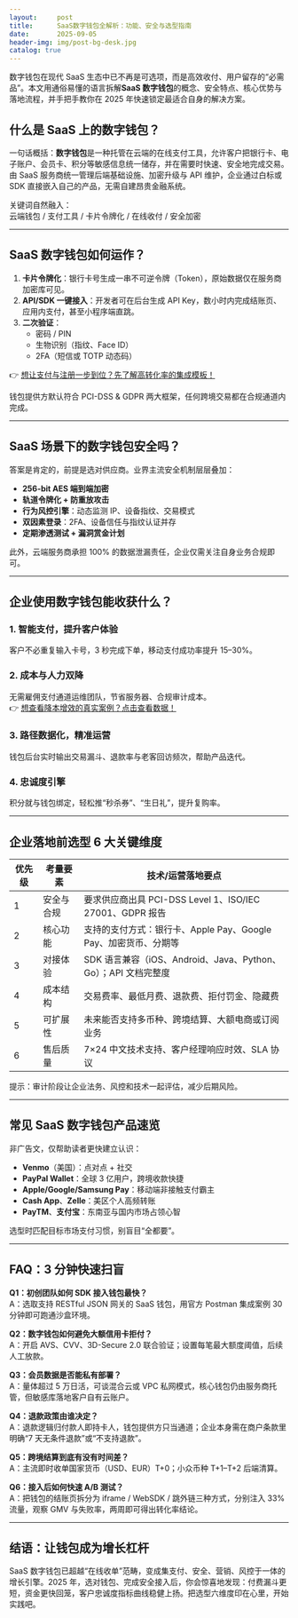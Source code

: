 ```yaml
---
layout:     post
title:      SaaS数字钱包全解析：功能、安全与选型指南
date:       2025-09-05
header-img: img/post-bg-desk.jpg
catalog: true
---
```


数字钱包在现代 SaaS 生态中已不再是可选项，而是高效收付、用户留存的“必需品”。本文用通俗易懂的语言拆解**SaaS 数字钱包**的概念、安全特点、核心优势与落地流程，并手把手教你在 2025 年快速锁定最适合自身的解决方案。

## 什么是 SaaS 上的数字钱包？

一句话概括：**数字钱包**是一种托管在云端的在线支付工具，允许客户把银行卡、电子账户、会员卡、积分等敏感信息统一储存，并在需要时快速、安全地完成交易。  
由 SaaS 服务商统一管理后端基础设施、加密升级与 API 维护，企业通过白标或 SDK 直接嵌入自己的产品，无需自建昂贵金融系统。

关键词自然融入：  
云端钱包 / 支付工具 / 卡片令牌化 / 在线收付 / 安全加密

---

## SaaS 数字钱包如何运作？

1. **卡片令牌化**：银行卡号生成一串不可逆令牌（Token），原始数据仅在服务商加密库可见。  
2. **API/SDK 一键接入**：开发者可在后台生成 API Key，数小时内完成结账页、应用内支付，甚至小程序端直跳。  
3. **二次验证**：  
   - 密码 / PIN  
   - 生物识别（指纹、Face ID）  
   - 2FA（短信或 TOTP 动态码）

👉 [想让支付与注册一步到位？先了解高转化率的集成模板！](https://okxdog.com/)  

钱包提供方默认符合 PCI-DSS & GDPR 两大框架，任何跨境交易都在合规通道内完成。

---

## SaaS 场景下的数字钱包安全吗？

答案是肯定的，前提是选对供应商。业界主流安全机制层层叠加：

- **256-bit AES 端到端加密**  
- **轨道令牌化 + 防重放攻击**  
- **行为风控引擎**：动态监测 IP、设备指纹、交易模式  
- **双因素登录**：2FA、设备信任与指纹认证并存  
- **定期渗透测试 + 漏洞赏金计划**  

此外，云端服务商承担 100% 的数据泄漏责任，企业仅需关注自身业务合规即可。

---

## 企业使用数字钱包能收获什么？

### 1. 智能支付，提升客户体验
客户不必重复输入卡号，3 秒完成下单，移动支付成功率提升 15–30%。

### 2. 成本与人力双降
无需雇佣支付通道运维团队，节省服务器、合规审计成本。  
👉 [想查看降本增效的真实案例？点击查看数据！](https://okxdog.com/)

### 3. 路径数据化，精准运营
钱包后台实时输出交易漏斗、退款率与老客回访频次，帮助产品迭代。

### 4. 忠诚度引擎
积分就与钱包绑定，轻松推“秒杀券”、“生日礼”，提升复购率。

---

## 企业落地前选型 6 大关键维度

| 优先级 | 考量要素 | 技术/运营落地要点 |
|---|---|---|
| 1 | 安全与合规 | 要求供应商出具 PCI-DSS Level 1、ISO/IEC 27001、GDPR 报告 |
| 2 | 核心功能 | 支持的支付方式：银行卡、Apple Pay、Google Pay、加密货币、分期等 |
| 3 | 对接体验 | SDK 语言兼容（iOS、Android、Java、Python、Go）；API 文档完整度 |
| 4 | 成本结构 | 交易费率、最低月费、退款费、拒付罚金、隐藏费 |
| 5 | 可扩展性 | 未来能否支持多币种、跨境结算、大额电商或订阅业务 |
| 6 | 售后质量 | 7×24 中文技术支持、客户经理响应时效、SLA 协议 |

提示：审计阶段让企业法务、风控和技术一起评估，减少后期风险。

---

## 常见 SaaS 数字钱包产品速览

非广告文，仅帮助读者更快建立认识：

- **Venmo**（美国）：点对点 + 社交  
- **PayPal Wallet**：全球 3 亿用户，跨境收款快捷  
- **Apple/Google/Samsung Pay**：移动端非接触支付霸主  
- **Cash App**、**Zelle**：美区个人高频转账  
- **PayTM**、**支付宝**：东南亚与国内市场占领心智

选型时匹配目标市场支付习惯，别盲目“全都要”。

---

## FAQ：3 分钟快速扫盲

**Q1：初创团队如何 SDK 接入钱包最快？**  
A：选取支持 RESTful JSON 网关的 SaaS 钱包，用官方 Postman 集成案例 30 分钟即可跑通沙盒环境。

**Q2：数字钱包如何避免大额信用卡拒付？**  
A：开启 AVS、CVV、3D-Secure 2.0 联合验证；设置每笔最大额度阈值，后续人工放款。

**Q3：会员数据是否能私有部署？**  
A：量体超过 5 万日活，可谈混合云或 VPC 私网模式，核心钱包仍由服务商托管，但敏感库落地客户自有云账户。

**Q4：退款政策由谁决定？**  
A：退款逻辑归付款人即持卡人，钱包提供方只当通道；企业本身需在商户条款里明确“7 天无条件退款”或“不支持退款”。

**Q5：跨境结算到底有没有时间差？**  
A：主流即时收单国家货币（USD、EUR）T+0；小众币种 T+1–T+2 后端清算。

**Q6：接入后如何快速 A/B 测试？**  
A：把钱包的结账页拆分为 iframe / WebSDK / 跳外链三种方式，分别注入 33% 流量，观察 GMV 与失败率，两周即可得出转化率结论。

---

## 结语：让钱包成为增长杠杆

SaaS 数字钱包已超越“在线收单”范畴，变成集支付、安全、营销、风控于一体的增长引擎。2025 年，选对钱包、完成安全接入后，你会惊喜地发现：付费漏斗更短，资金更快回笼，客户忠诚度指标曲线稳健上扬。把选型六维度印在心里，开始实践吧。